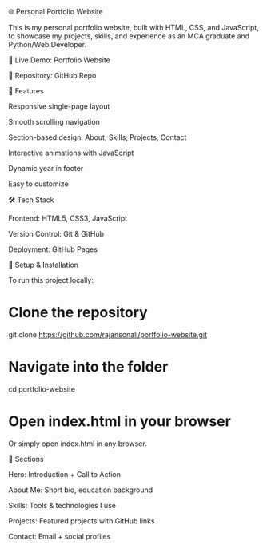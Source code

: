 🌐 Personal Portfolio Website

This is my personal portfolio website, built with HTML, CSS, and JavaScript, to showcase my projects, skills, and experience as an MCA graduate and Python/Web Developer.

🔗 Live Demo: Portfolio Website

📂 Repository: GitHub Repo

📖 Features

Responsive single-page layout

Smooth scrolling navigation

Section-based design: About, Skills, Projects, Contact

Interactive animations with JavaScript

Dynamic year in footer

Easy to customize

🛠️ Tech Stack

Frontend: HTML5, CSS3, JavaScript

Version Control: Git & GitHub

Deployment: GitHub Pages

🚀 Setup & Installation

To run this project locally:

# Clone the repository
git clone https://github.com/rajansonali/portfolio-website.git

# Navigate into the folder
cd portfolio-website

# Open index.html in your browser


Or simply open index.html in any browser.

📂 Sections

Hero: Introduction + Call to Action

About Me: Short bio, education background

Skills: Tools & technologies I use

Projects: Featured projects with GitHub links

Contact: Email + social profiles
